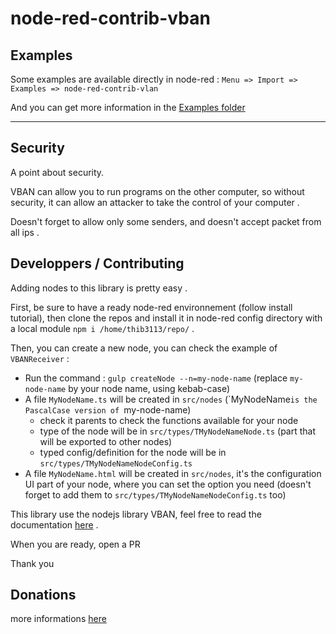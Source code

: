 # node-red-contrib-vban

## Examples

Some examples are available directly in node-red : `Menu => Import => Examples => node-red-contrib-vlan`

And you can get more information in the [Examples folder](https://github.com/thib3113/node-red-contrib-vban/tree/main/examples)

---

## Security
A point about security.

VBAN can allow you to run programs on the other computer, so without security, it can allow an attacker to take the control of your computer .

Doesn't forget to allow only some senders, and doesn't accept packet from all ips .

## Developpers / Contributing
Adding nodes to this library is pretty easy .

First, be sure to have a ready node-red environnement (follow install tutorial), then clone the repos and install it in node-red config directory with a local module `npm i /home/thib3113/repo/` .

Then, you can create a new node, you can check the example of `VBANReceiver` :
* Run the command : `gulp createNode --n=my-node-name` (replace `my-node-name` by your node name, using kebab-case)
* A file `MyNodeName.ts` will be created in `src/nodes` (`MyNodeName``is the PascalCase version of ``my-node-name)
    * check it parents to check the functions available for your node
    * type of the node will be in `src/types/TMyNodeNameNode.ts` (part that will be exported to other nodes)
    * typed config/definition for the node will be in `src/types/TMyNodeNameNodeConfig.ts`
* A file `MyNodeName.html` will be created in `src/nodes`, it's the configuration UI part of your node, where you can set the option you need (doesn't forget to add them to `src/types/TMyNodeNameNodeConfig.ts` too)

This library use the nodejs library VBAN, feel free to read the documentation [here](https://thib3113.github.io/vban/) .

When you are ready, open a PR

Thank you

## Donations
more informations [here](https://github.com/thib3113/vban#donations)
